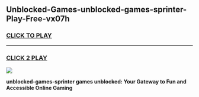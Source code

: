 
## Unblocked-Games-unblocked-games-sprinter-Play-Free-vx07h
<h3>
<a href="https://premium76.site?title=unblocked-games-sprinter&ref=18A">CLICK TO PLAY</a></h3>
<hr>

<h3>
<a href="https://premium76.site?title=unblocked-games-sprinter&ref=18A">CLICK 2 PLAY</a>
  
</h3>

<a href="https://premium76.site?title=unblocked-games-sprinter&ref=18A"><img src="https://clearcache.store/games.png"></a>


**unblocked-games-sprinter games unblocked: Your Gateway to Fun and Accessible Online Gaming**
